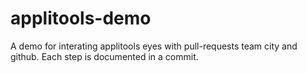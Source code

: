 # applitools-demo
A demo for interating applitools eyes with pull-requests team city and github. Each step is documented in a commit.